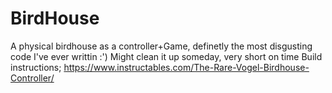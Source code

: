 # BirdHouse
A physical birdhouse as a controller+Game, definetly the most disgusting code I've ever writtin :')
Might clean it up someday, very short on time
Build instructions; https://www.instructables.com/The-Rare-Vogel-Birdhouse-Controller/
